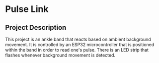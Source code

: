 # Pulse Link

## Project Description
This project is an ankle band that reacts based on ambient background movement. It is controlled by an ESP32 microcontroller that is positioned within the band in order to read one's pulse. There is an LED strip that flashes whenever background movement is detected. 
